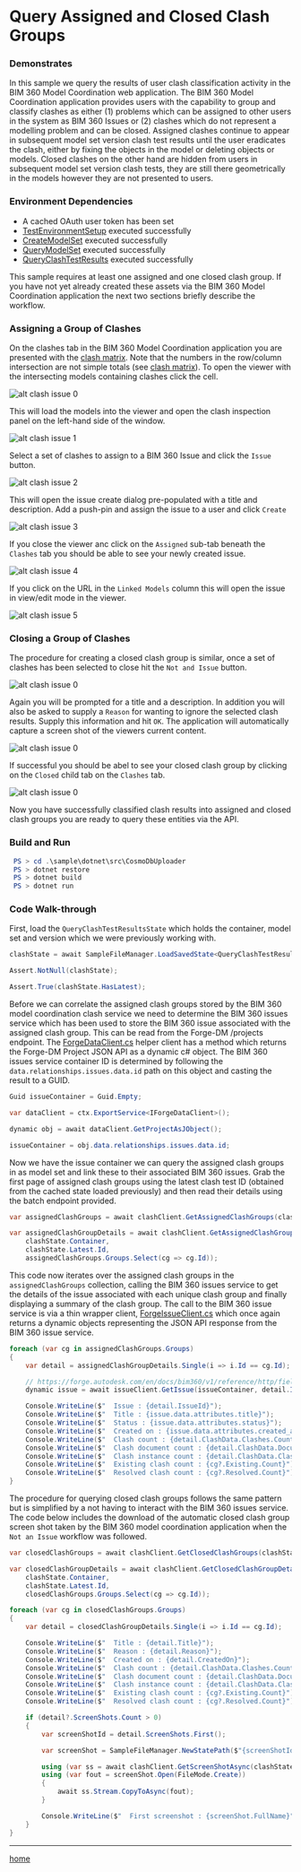 ﻿# Query Assigned and Closed Clash Groups

### Demonstrates

In this sample we query the results of user clash classification activity in the BIM 360 Model Coordination web application. The BIM 360 Model Coordination application provides users with the capability to group and classify clashes as either (1) problems which can be assigned to other users in the system as BIM 360 Issues or (2) clashes which do not represent a modelling problem and can be closed. Assigned clashes continue to appear in subsequent model set version clash test results until the user eradicates the clash, either by fixing the objects in the model or deleting objects or models. Closed clashes on the other hand are hidden from users in subsequent model set version clash tests, they are still there geometrically in the models however they are not presented to users.

### Environment Dependencies

- A cached OAuth user token has been set
- [TestEnvironmentSetup](../TestEnvironmentSetup/README.md) executed successfully
- [CreateModelSet](../CreateModelSet/README.md) executed successfully
- [QueryModelSet](../QueryModelSet/README.md) executed successfully
- [QueryClashTestResults](../QueryClashTestResults/README.md) executed successfully

This sample requires at least one assigned and one closed clash group. If you have not yet already created these assets via the BIM 360 Model Coordination application the next two sections briefly describe the workflow.

### Assigning a Group of Clashes

On the clashes tab in the BIM 360 Model Coordination application you are presented with the [clash matrix](../../../../doc/clash.md). Note that the numbers in the row/column intersection are not simple totals (see [clash matrix](../../../../doc/clash.md)). To open the viewer with the intersecting models containing clashes click the cell.

![alt clash issue 0](../../../../doc/img/clash-issue-0.png)

This will load the models into the viewer and open the clash inspection panel on the left-hand side of the window.

![alt clash issue 1](../../../../doc/img/clash-issue-1.png)

Select a set of clashes to assign to a BIM 360 Issue and click the `Issue` button.

![alt clash issue 2](../../../../doc/img/clash-issue-2.png)

This will open the issue create dialog pre-populated with a title and description. Add a push-pin and assign the issue to a user and click `Create`

![alt clash issue 3](../../../../doc/img/clash-issue-3.png)

If you close the viewer anc click on the `Assigned` sub-tab beneath the `Clashes` tab you should be able to see your newly created issue. 

![alt clash issue 4](../../../../doc/img/clash-issue-4.png)

If you click on the URL in the `Linked Models` column this will open the issue in view/edit mode in the viewer.

![alt clash issue 5](../../../../doc/img/clash-issue-5.png)

### Closing a Group of Clashes

The procedure for creating a closed clash group is similar, once a set of clashes has been selected to close hit the `Not and Issue` button.

![alt clash issue 0](../../../../doc/img/clash-not-issue-0.png)

Again you will be prompted for a title and a description. In addition you will also be asked to supply a `Reason` for wanting to ignore the selected clash results. Supply this information and hit `OK`. The application will automatically capture a screen shot of the viewers current content.

![alt clash issue 0](../../../../doc/img/clash-not-issue-1.png)

If successful you should be abel to see your closed clash group by clicking on the `Closed` child tab on the `Clashes` tab.

![alt clash issue 0](../../../../doc/img/clash-not-issue-2.png)

Now you have successfully classified clash results into assigned and closed clash groups you are ready to query these entities via the API.

### Build and Run

```powershell
 PS > cd .\sample\dotnet\src\CosmoDbUploader
 PS > dotnet restore
 PS > dotnet build
 PS > dotnet run
```

### Code Walk-through

First, load the `QueryClashTestResultsState` which holds the container, model set and version which we were previously working with.

```csharp
clashState = await SampleFileManager.LoadSavedState<QueryClashTestResultsState>();

Assert.NotNull(clashState);

Assert.True(clashState.HasLatest);
```

Before we can correlate the assigned clash groups stored by the BIM 360 model coordination clash service we need to determine the BIM 360 issues service which has been used to store the BIM 360 issue associated with the assigned clash group. This can be read from the Forge-DM /projects endpoint. The [ForgeDataClient.cs](../MCSample/Forge/ForgeDataClient.cs) helper client has a method which returns the Forge-DM Project JSON API as a dynamic c# object. The BIM 360 issues service container ID is determined by following the `data.relationships.issues.data.id` path on this object and casting the result to a GUID.

```csharp
Guid issueContainer = Guid.Empty;

var dataClient = ctx.ExportService<IForgeDataClient>();

dynamic obj = await dataClient.GetProjectAsJObject();

issueContainer = obj.data.relationships.issues.data.id;
```

Now we have the issue container we can query the assigned clash groups in as model set and link these to their associated BIM 360 issues. Grab the first page of assigned clash groups using the latest clash test ID (obtained from the cached state loaded previously) and then read their details using the batch endpoint provided.

```csharp
var assignedClashGroups = await clashClient.GetAssignedClashGroups(clashState.Container, clashState.Latest.Id);

var assignedClashGroupDetails = await clashClient.GetAssignedClashGroupDetailBatch(
    clashState.Container,
    clashState.Latest.Id,
    assignedClashGroups.Groups.Select(cg => cg.Id));
```

This code now iterates over the assigned clash groups in the `assignedClashGroups` collection, calling the BIM 360 issues service to get the details of the issue associated with each unique clash group and finally displaying a summary of the clash group. The call to the BIM 360 issue service is via a thin wrapper client, [ForgeIssueClient.cs](../MCSample/Forge/ForgeIssueClient.cs) which once again returns a dynamic objects representing the JSON API response from the BIM 360 issue service.

```csharp
foreach (var cg in assignedClashGroups.Groups)
{
    var detail = assignedClashGroupDetails.Single(i => i.Id == cg.Id);

    // https://forge.autodesk.com/en/docs/bim360/v1/reference/http/field-issues-:id-GET/
    dynamic issue = await issueClient.GetIssue(issueContainer, detail.IssueId);

    Console.WriteLine($"  Issue : {detail.IssueId}");
    Console.WriteLine($"  Title : {issue.data.attributes.title}");
    Console.WriteLine($"  Status : {issue.data.attributes.status}");
    Console.WriteLine($"  Created on : {issue.data.attributes.created_at}");
    Console.WriteLine($"  Clash count : {detail.ClashData.Clashes.Count}");
    Console.WriteLine($"  Clash document count : {detail.ClashData.Documents.Count}");
    Console.WriteLine($"  Clash instance count : {detail.ClashData.ClashInstances.Count}");
    Console.WriteLine($"  Existing clash count : {cg?.Existing.Count}");
    Console.WriteLine($"  Resolved clash count : {cg?.Resolved.Count}");
}
```

The procedure for querying closed clash groups follows the same pattern but is simplified by a not having to interact with the BIM 360 issues service. The code below includes the download of the automatic closed clash group screen shot taken by the BIM 360 model coordination application when the `Not an Issue` workflow was followed.

```csharp
var closedClashGroups = await clashClient.GetClosedClashGroups(clashState.Container, clashState.Latest.Id);

var closedClashGroupDetails = await clashClient.GetClosedClashGroupDetailBatch(
    clashState.Container,
    clashState.Latest.Id,
    closedClashGroups.Groups.Select(cg => cg.Id));

foreach (var cg in closedClashGroups.Groups)
{
    var detail = closedClashGroupDetails.Single(i => i.Id == cg.Id);

    Console.WriteLine($"  Title : {detail.Title}");
    Console.WriteLine($"  Reason : {detail.Reason}");
    Console.WriteLine($"  Created on : {detail.CreatedOn}");
    Console.WriteLine($"  Clash count : {detail.ClashData.Clashes.Count}");
    Console.WriteLine($"  Clash document count : {detail.ClashData.Documents.Count}");
    Console.WriteLine($"  Clash instance count : {detail.ClashData.ClashInstances.Count}");
    Console.WriteLine($"  Existing clash count : {cg?.Existing.Count}");
    Console.WriteLine($"  Resolved clash count : {cg?.Resolved.Count}");

    if (detail?.ScreenShots.Count > 0)
    {
        var screenShotId = detail.ScreenShots.First();

        var screenShot = SampleFileManager.NewStatePath($"{screenShotId}.png");

        using (var ss = await clashClient.GetScreenShotAsync(clashState.Container, clashState.Latest.ModelSetId, screenShotId))
        using (var fout = screenShot.Open(FileMode.Create))
        {
            await ss.Stream.CopyToAsync(fout);
        }

        Console.WriteLine($"  First screenshot : {screenShot.FullName}");
    }
}
```

---
[home](../../../../README.md)